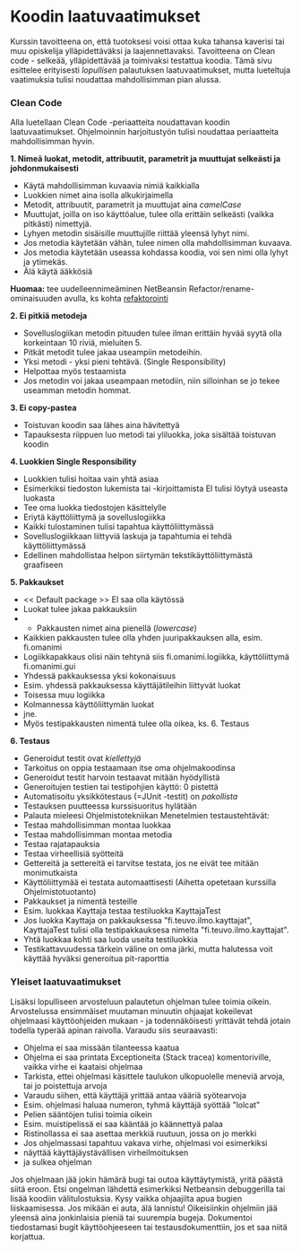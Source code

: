 ﻿# Koodin laatuvaatimukset

Kurssin tavoitteena on, että tuotoksesi voisi ottaa kuka tahansa kaverisi tai muu opiskelija ylläpidettäväksi ja laajennettavaksi. Tavoitteena on Clean code - selkeää, ylläpidettävää ja toimivaksi testattua koodia. Tämä sivu esittelee erityisesti *lopullisen* palautuksen laatuvaatimukset, mutta lueteltuja vaatimuksia tulisi noudattaa mahdollisimman pian alussa.

### Clean Code

Alla luetellaan Clean Code -periaatteita noudattavan koodin laatuvaatimukset. Ohjelmoinnin harjoitustyön tulisi noudattaa periaatteita mahdollisimman hyvin.

**1. Nimeä luokat, metodit, attribuutit, parametrit ja  muuttujat selkeästi ja johdonmukaisesti**
* Käytä mahdollisimman kuvaavia nimiä kaikkialla 
 * Luokkien nimet aina isolla alkukirjaimella
* Metodit, attribuutit, parametrit ja muuttujat aina _camelCase_
* Muuttujat, joilla on iso käyttöalue, tulee olla erittäin selkeästi (vaikka pitkästi) nimettyjä. 
* Lyhyen metodin sisäisille muuttujille riittää yleensä lyhyt nimi. 
* Jos metodia käytetään vähän, tulee nimen olla mahdollisimman kuvaava. 
* Jos metodia käytetään useassa kohdassa koodia, voi sen nimi olla lyhyt ja ytimekäs.
* Älä käytä ääkkösiä

**Huomaa:** tee uudelleennimeäminen NetBeansin Refactor/rename-ominaisuuden avulla, ks kohta [refaktorointi](https://www.cs.helsinki.fi/node/61563)

**2. Ei pitkiä metodeja**
* Sovelluslogiikan metodin pituuden tulee ilman erittäin hyvää syytä olla korkeintaan 10 riviä, mieluiten 5.
* Pitkät metodit tulee jakaa useampiin metodeihin. 
* Yksi metodi - yksi pieni tehtävä. (Single Responsibility)
 * Helpottaa myös testaamista
* Jos metodin voi jakaa useampaan metodiin, niin silloinhan se jo tekee useamman metodin hommat.

**3. Ei copy-pastea**
* Toistuvan koodin saa lähes aina hävitettyä
* Tapauksesta riippuen luo metodi tai yliluokka, joka sisältää toistuvan koodin

**4. Luokkien Single Responsibility**
* Luokkien tulisi hoitaa vain yhtä asiaa
* Esimerkiksi tiedoston lukemista tai -kirjoittamista EI tulisi löytyä useasta luokasta
 * Tee oma luokka tiedostojen käsittelylle
* Eriytä käyttöliittymä ja sovelluslogiikka
 * Kaikki tulostaminen tulisi tapahtua käyttöliittymässä
 * Sovelluslogiikkaan liittyviä laskuja ja tapahtumia ei tehdä käyttöliittymässä
 * Edellinen mahdollistaa helpon siirtymän tekstikäyttöliittymästä graafiseen

**5. Pakkaukset**
* << Default package >> EI saa olla käytössä
* Luokat tulee jakaa pakkauksiin
* * Pakkausten nimet aina pienellä (_lowercase_)
* Kaikkien pakkausten tulee olla yhden juuripakkauksen alla, esim. fi.omanimi
 * Logiikkapakkaus olisi näin tehtynä siis fi.omanimi.logiikka, käyttöliittymä fi.omanimi.gui
* Yhdessä pakkauksessa yksi kokonaisuus
 * Esim. yhdessä pakkauksessa käyttäjätileihin liittyvät luokat
 * Toisessa muu logiikka
 * Kolmannessa käyttöliittymän luokat
 * jne.
* Myös testipakkausten nimentä tulee olla oikea, ks. 6. Testaus

**6. Testaus**
* Generoidut testit ovat *kiellettyjä*
 * Tarkoitus on oppia testaamaan itse oma ohjelmakoodinsa
 * Generoidut testit harvoin testaavat mitään hyödyllistä
 * Generoitujen testien tai testipohjien käyttö: 0 pistettä
* Automatisoitu yksikkötestaus (=JUnit -testit) on *pakollista*
 * Testauksen puutteessa kurssisuoritus hylätään
* Palauta mieleesi Ohjelmistotekniikan Menetelmien testaustehtävät:
 * Testaa mahdollisimman montaa luokkaa
 * Testaa mahdollisimman montaa metodia
 * Testaa rajatapauksia
 * Testaa virheellisiä syötteitä
 * Gettereitä ja settereitä ei tarvitse testata, jos ne eivät tee mitään monimutkaista
 * Käyttöliittymää ei testata automaattisesti (Aihetta opetetaan kurssilla Ohjelmistotuotanto)
* Pakkaukset ja nimentä testeille
 * Esim. luokkaa Kayttaja testaa testiluokka KayttajaTest
 * Jos luokka Kayttaja on pakkauksessa "fi.teuvo.ilmo.kayttajat", KayttajaTest tulisi olla testipakkauksesa nimelta "fi.teuvo.ilmo.kayttajat".
 * Yhtä luokkaa kohti saa luoda useita testiluokkia
* Testikattavuudessa tärkein väline on oma järki, mutta halutessa voit käyttää hyväksi generoitua pit-raporttia

### Yleiset laatuvaatimukset

Lisäksi lopulliseen arvosteluun palautetun ohjelman tulee toimia oikein. Arvostelussa ensimmäiset muutaman minuutin ohjaajat kokeilevat ohjelmaasi käyttöohjeiden mukaan - ja todennäköisesti yrittävät tehdä jotain todella typerää apinan raivolla. Varaudu siis seuraavasti:

* Ohjelma ei saa missään tilanteessa kaatua
* Ohjelma ei saa printata Exceptioneita (Stack tracea) komentoriville, vaikka virhe ei kaataisi ohjelmaa
* Tarkista, ettei ohjelmasi käsittele taulukon ulkopuolelle meneviä arvoja, tai jo poistettuja arvoja
* Varaudu siihen, että käyttäjä yrittää antaa vääriä syötearvoja
 * Esim. ohjelmasi haluaa numeron, tyhmä käyttäjä syöttää "lolcat"
* Pelien sääntöjen tulisi toimia oikein
 * Esim. muistipelissä ei saa kääntää jo käännettyä palaa
 * Ristinollassa ei saa asettaa merkkiä ruutuun, jossa on jo merkki
* Jos ohjelmassasi tapahtuu vakava virhe, ohjelmasi voi esimerkiksi
 * näyttää käyttäjäystävällisen virheilmoituksen
 * ja sulkea ohjelman

Jos ohjelmaan jää jokin hämärä bugi tai outoa käyttäytymistä, yritä päästä siitä eroon. Etsi ongelman lähdettä esimerkiksi Netbeansin debuggerilla tai lisää koodiin välitulostuksia. Kysy vaikka ohjaajilta apua bugien liiskaamisessa. Jos mikään ei auta, älä lannistu! Oikeisiinkin ohjelmiin jää yleensä aina jonkinlaisia pieniä tai suurempia bugeja. Dokumentoi tiedostamasi bugit käyttöohjeeseen tai testausdokumenttiin, jos et saa niitä korjattua.
